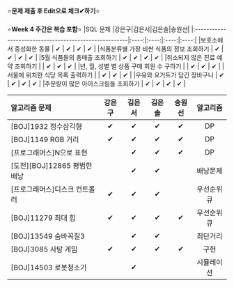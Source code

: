 ⭐**문제 제출 후 Edit으로 체크✔하기**⭐<br/><br/>
⭐**Week 4 주간은 복습 포함**⭐
|SQL 문제                                               |강은구|김은서|김은솔|송원선|
|:------------------------------------------------------|:----:|:----:|:----:|:----:|
|보호소에서 중성화한 동물                                |  ✔   |  ✔   |   ✔   |  ✔    | 
|식품분류별 가장 비싼 식품의 정보 조회하기               |  ✔  |  ✔   |     ✔  |  ✔  | 
|5월 식품들의 총매출 조회하기                            |  ✔  |  ✔   |    ✔  |    ✔  | 
|취소되지 않은 진료 예약 조회하기                        |      |  ✔   |    ✔   |   ✔   | 
|년, 월, 성별 별 상품 구매 회원 수 구하기                |      | ✔   |    ✔   |    ✔  | 
|서울에 위치한 식당 목록 출력하기                        |      |  ✔   |    ✔   |  ✔    | 
|우유와 요거트가 담긴 장바구니                           |   ✔  | ✔   |    ✔   |  ✔    | 
|주문량이 많은 아이스크림들 조회하기                     |  ✔  |  ✔   |     ✔  |   ✔    | 

|알고리즘 문제                 |강은구|김은서|김은솔|송원선|알고리즘|
|:------------------------------|:----:|:----:|:----:|:----:|:------:|
|[BOJ]1932 정수삼각형           |  ✔  |   ✔  |    ✔ |   ✔   |DP       |
|[BOJ]1149 RGB 거리             |  ✔  |   ✔  |    ✔ |   ✔   |DP       |
|[프로그래머스]N으로 표현        |      |   ✔  |   ✔  |   ✔   |DP        |
|[도전][BOJ]12865 평범한 배낭   |      |  ✔   |  ✔    |      |배낭문제  |
|[프로그래머스]디스크 컨트롤러   |  ✔  |  ✔  |   ✔   |      |우선순위큐|
|[BOJ]11279 최대 힙            |  ✔   |  ✔  |  ✔   |   ✔   |우선순위큐|
|[BOJ]13549 숨바꼭질3          |      |  ✔  |   ✔  |      |최단거리  |
|[BOJ]3085 사탕 게임           |  ✔  |  ✔  |   ✔  |   ✔   |구현      |
|[BOJ]14503 로봇청소기         |      |  ✔  |      |      |시뮬레이션|
